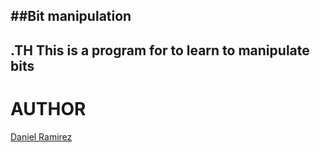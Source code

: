 ##Bit manipulation
----------------------
.TH This is a program for to learn to manipulate bits
----------------------
# AUTHOR
[Daniel Ramirez](https://www.twitter.com/gomba662)